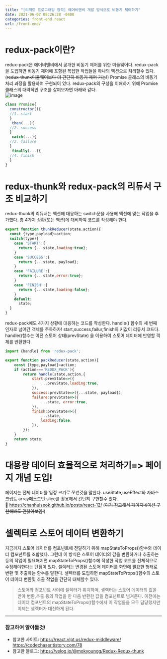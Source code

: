 ```yaml
---
title: "[리액트 프로그래밍 정석] 에어비앤비 개발 방식으로 비동기 제어하기"
date: 2021-06-07 08:26:28 -0400
categories: front-end react
url: /front-end/
---
```

# redux-pack이란?
 redux-pack은 에어비앤비에서 공개한 비동기 제어를 위한 미들웨어다. redux-pack을 도입하면 비동기 제어에 포함된 복잡한 작업들을 하나의 액션으로 처리할수 있다. (~~redux-thunk미들웨어보다 더 간단히 비동기 제어 가능!~~)
Promise 클래스의 비동기 처리 과정을 활용하여 구현되어 있다. redux-pack의 구성을 이해하기 위해 Promise 클래스의 대략적인 구조를 살펴보자면 아래와 같다.     
![image](https://user-images.githubusercontent.com/68431716/120963621-dce8c500-c79c-11eb-87f6-be9d7a60aac6.png)



```javascript
class Promise{
  constructor(){
  //1. start
  }
   then(...){
  //2. success
  }
   catch(...){
  //3. failure
  }
   finally(...){
  //4. finish
  }
}
```

# redux-thunk와 redux-pack의 리듀서 구조 비교하기  
redux-thunk의 리듀서는 액션에 대응하는 switch문을 사용해 액션에 맞는 작업을 추가했다. 총 4가지 상황(또는 액션)에 대비하여 코드를 작성해야 한다.    
```javascript
export function thunkReducer(state,action){
  const {type,payload}=action;
  switch(type){
    case 'START':{
      return {...state,loading:true};
    }
    case 'SUCCESS':{
      return {...state, payload};
    }
    case 'FAILURE':{
      return {...state,error:true};
    }
    case 'FINISH':{
      return {...state,loading:false};
    }
    default:
      state;
  }
}
```    
redux-pack에도 4가지 상황에 대응하는 코드를 작성한다. handle() 함수의 세 번째 인자로 넘어간 객체를 주목하자! start,success,failur,finish의 키값이 리듀서 코드다. handle()함수는 이전 스토어 상태(prevState)
을 이용하여 스토어 데이터에 반영할 객체를 반환한다.      
```javascript
import {handle} from 'redux-pack';

export function packReducer(state,action){
    const {type,payload}=action;
    if (action==='REDUX_PACK'){
        return handle(state,action,{
            start:prevState=>({
                ...prevState,loading:true,
            }),
            success:prevState=>({...state, payload}),
            failure:prevState=>({
                ...state, error:true,
            }),
            finish:prevState=>({
                ...state,
                loading:false,
            }),
        });
    }
    return state;
}
```

# 대용량 데이터 효율적으로 처리하기=> 페이지 개념 도입!
페이지는 전체 데이터를 일정 크기로 쪼갠것을 말한다. useState,useEffect와 자바스크립트 array메소드인 slice를 활용해서 간단히 구현할수 있다.    
🐣 <https://chanhuiseok.github.io/posts/react-12/> (~~이거 참고해서 페이지네이션 구현해봐도 괜찮아보임!~~)


# 셀렉터로 스토어 데이터 변환하기
지금까지 스토어 데이터를 컴포넌트에 전달하기 위해 mapStateToProps()함수와 데이터 컴포넌트를 조합했다. 그런데 이 방식은 스토어 데이터의 값을 변환하거나 추출하는 등의 작업이 필요해지면 mapStateToProps()함수에
작성한 작업 코드를 전체적으로 수정해야한다는 단점이 있다. 셀렉터는 변경된 스토어 데이터를 화면에 필요한 형태로 변환 및 추출하는 함수를 말한다. 셀렉터를 도입하면 mapStateToProps()함수의 스토어 데이터 변환및
추출 작업을 간단히 대체할수 있다.     
> 스토어와 컴포넌트 사이에 셀렉터가 위치하며, 셀렉터는 스토어 데이터의 값을 받아 변환,추출 등의 작업을 한 다음 반환한 값을 컴포넌트로 넘겨준다. 이전에는 데이터 컴포넌트의 mapStateToProps()함수에서
> 이 작업들을 모두 담당했지만 이제는 셀렉터가 대신하게 된다. 



-------
### 참고하여 알아둘것!

* 참고한 사이트: <https://react.vlpt.us/redux-middleware/>     
                <https://codechaser.tistory.com/78>
* 참고한 블로그: <https://velog.io/@mokyoungg/Redux-Redux-thunk> 



[jekyll-docs]: https://jekyllrb.com/docs/home
[jekyll-gh]:   https://github.com/jekyll/jekyll
[jekyll-talk]: https://talk.jekyllrb.com/

